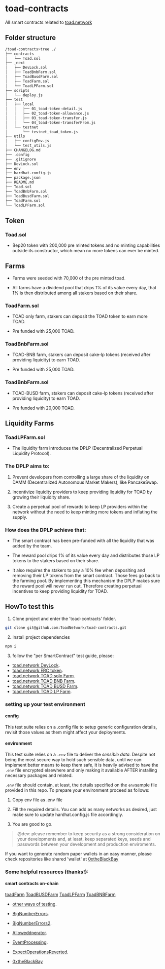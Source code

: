 
# toad-contracts
All smart contracts related to [toad.network](https://toad.network)

## Folder structure

```sh
/toad-contracts>tree ./
├── contracts
│   └── Toad.sol
├── _next
│   ├── DevLock.sol
│   ├── ToadBnbFarm.sol
│   ├── ToadBusdFarm.sol
│   ├── ToadFarm.sol
│   └── ToadLPFarm.sol
├── scripts
│   └── deploy.js
├── test
│   ├── local
│   │   ├── 01_toad-token-detail.js
│   │   ├── 02_toad-token-allowance.js
│   │   ├── 03_toad-token-transfer.js
│   │   └── 04_toad-token-transferFrom.js
│   └── testnet
│       └── testnet_toad_token.js
├── utils
│   ├── configEnv.js
│   └── test_utils.js
├── CHANGELOG.md
├── .config
├── .gitignore
├── DevLock.sol
├── env
├── hardhat.config.js
├── package.json
├── README.md
├── Toad.sol
├── ToadBnbFarm.sol
├── ToadBusdFarm.sol
├── ToadFarm.sol
└── ToadLPFarm.sol
```

## Token

### Toad.sol

- Bep20 token with 200,000 pre minted tokens and no minting capabilities outside its constructor, which mean no more tokens can ever be minted.

## Farms

- Farms were seeded with 70,000 of the pre minted toad.

- All farms have a dividend pool that drips 1% of its value every day, that 1% is then distributed among all stakers based on their share.

### ToadFarm.sol

- TOAD only farm, stakers can deposit the TOAD token to earn more TOAD.

- Pre funded with 25,000 TOAD.

### ToadBnbFarm.sol

- TOAD-BNB farm, stakers can deposit cake-lp tokens (received after providing liquidity) to earn TOAD.

- Pre funded with 25,000 TOAD.

### ToadBnbFarm.sol

- TOAD-BUSD farm, stakers can deposit cake-lp tokens (received after providing liquidity) to earn TOAD.

- Pre funded with 20,000 TOAD.

## Liquidity Farms

### ToadLPFarm.sol

 - The liquidity farm introduces the DPLP (Decentralized Perpetual Liquidity Protocol).

 ### The DPLP aims to: 

1.  Prevent developers from controlling a large share of the liquidity on DAMM (Decentralized Autonomous Market Makers), like PancakeSwap.

2. Incentivize liquidity providers to keep providing liquidity for TOAD by growing their liquidity share.

3. Create a perpetual pool of rewards to keep LP providers within the network without the need to keep minting more tokens and inflating the supply.

###  How does the DPLP achieve that:

- The smart contract has been pre-funded with all the liquidity that was added by the team.

- The reward pool drips 1% of its value every day and distributes those LP tokens to the stakers based on their share.

- It also requires the stakers to pay a 10% fee when depositing and removing their LP tokens from the smart contract. Those fees go back to the farming pool. By implementing this mechanism the DPLP makes sure the reward pool will never run out. Therefore creating perpetual incentives to keep providing liquidity for TOAD. 

## HowTo test this

1. Clone project and enter the 'toad-contracts' folder.

```sh
git clone git@github.com:ToadNetwork/toad-contracts.git
```

2. Install project dependencies

```sh
npm i
```

3. follow the "per SmartContract" test guide, please:

- [toad.network DevLock](./README-00-test-devlock.md).
- [toad.network ERC token](./README-01-test-toad.md).
- [toad.network TOAD solo Farm](./README-02-test-toad-farm.md).
- [toad.network TOAD BNB Farm](./README-03-test-toad-bnb-farm.md).
- [toad.network TOAD BUSD Farm](./README-04-test-toad-busd-farm.md).
- [toad.network TOAD LP Farm](./README-05-test-toad-lp-farm.md).

###  setting up your test environment

#### config

This test suite relies on a .config file to setup generic configuration details, revisit those values as them might affect your deployments.

#### environment

This test suite relies on a `.env` file to deliver the *sensible data*. Despite not being the most secure way to hold such sensible data, until we can implement better means to keep them safe, it is heavily advised to have the `.env` file encrypted elsewhere and only making it available AFTER installing necessary packages and related.

`.env` file should contain, at least, the details specified on the `env`sample file provided in this repo. To prepare your environment proceed as follows:

1. Copy env file as .env file

2. Fill the required details. You can add as many networks as desired, just make sure to update hardhat.config.js file accordingly.

3. You are good to go.

> @dev: please remember to keep security as a strong consideration on your developments and, at least, keep separated keys, seeds and passwords between your development and production enviroments.

If you want to generate random paper wallets in an easy manner, please check repositories like shared 'wallet' at [0xtheBlackBay](https://github.com/0xtheblackbay/wallet)

### Some helpful resources (thanks!):

#### smart contracts on-chain
[toadFarm](https://bscscan.com/token/0xe1f1edfbcefb1e924e4a031ed6b4cabc7e570154)
[ToadBUSDFarm](https://bscscan.com/token/0xf08a98fc54797290593ccbcc5d67bd48e315cf72)
[ToadLPFarm](https://bscscan.com/token/0xf08a98fc54797290593ccbcc5d67bd48e315cf72)
[ToadBNBFarm](https://bscscan.com/token/0xf08a98fc54797290593ccbcc5d67bd48e315cf72)

- [other ways of testing](https://ethereum.stackexchange.com/questions/110762/testing-arguments-of-contract-events-with-hardhat-chai).

- [BigNumberErrors](https://ethereum.stackexchange.com/questions/135384/ethers-js-bignumber-errors).

- [BigNumberErrors2](https://ethereum.stackexchange.com/questions/103921/how-do-i-use-bignumber-values-in-hardhat-tests).

- [Alloweddperator](https://ethereum.stackexchange.com/questions/143739/testing-safetransferfrom-with-onlyallowedoperator-using-chai-hardhat).

- [EventProcessing](https://ethereum.stackexchange.com/questions/110004/testing-for-emitted-events-in-hardhat).

- [ExpectOperationsReverted](https://ethereum.stackexchange.com/questions/140035/hardhat-and-chai-testing-how-should-i-write-the-test).

- [0xtheBlackBay](https://github.com/0xtheblackbay/wallet)